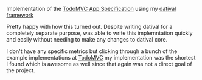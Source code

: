 Implementation of the [TodoMVC App Specification](https://github.com/tastejs/todomvc/blob/master/app-spec.md) using my [datival framework](https://github.com/mitchdzugan/datival)

Pretty happy with how this turned out. Despite writing datival for a completely separate purpose, was able to write this implemntation quickly and easily without needing to make any changes to datival core.

I don't have any specific metrics but clicking through a bunch of the example implementations at [TodoMVC](http://todomvc.com/) my implementation was the shortest I found which is awesome as well since that again was not a direct goal of the project.
